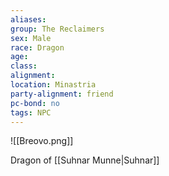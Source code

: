 ```yaml
---
aliases: 
group: The Reclaimers
sex: Male
race: Dragon
age: 
class:
alignment:
location: Minastria
party-alignment: friend
pc-bond: no
tags: NPC
---
```


![[Breovo.png]]

Dragon of [[Suhnar Munne|Suhnar]]